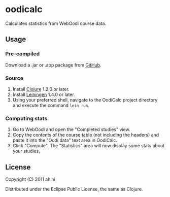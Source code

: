 # oodicalc

Calculates statistics from WebOodi course data.

## Usage

### Pre-compiled

Download a .jar or .app package from [GitHub](https://github.com/ahihi/oodicalc/archives/master).

### Source

1. Install [Clojure](http://clojure.org/) 1.2.0 or later.
2. Install [Leiningen](https://github.com/technomancy/leiningen) 1.4.0 or later.
3. Using your preferred shell, navigate to the OodiCalc project directory and execute the command `lein run`.

### Computing stats

1. Go to WebOodi and open the "Completed studies" view.
2. Copy the contents of the course table (not including the headers) and paste it into the "Oodi data" text area in OodiCalc.
3. Click "Compute". The "Statistics" area will now display some stats about your studies.

## License

Copyright (C) 2011 ahihi

Distributed under the Eclipse Public License, the same as Clojure.
